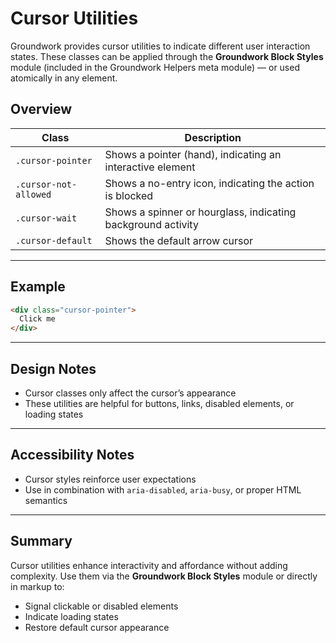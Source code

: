
# Cursor Utilities

Groundwork provides cursor utilities to indicate different user interaction states. These classes can be applied through the **Groundwork Block Styles** module (included in the Groundwork Helpers meta module) — or used atomically in any element.

## Overview

| Class                   | Description                                                  |
| ----------------------- | ------------------------------------------------------------ |
| `.cursor-pointer`     | Shows a pointer (hand), indicating an interactive element    |
| `.cursor-not-allowed` | Shows a no-entry icon, indicating the action is blocked      |
| `.cursor-wait`        | Shows a spinner or hourglass, indicating background activity |
| `.cursor-default`     | Shows the default arrow cursor                               |

---

## Example

```html
<div class="cursor-pointer">
  Click me
</div>
```

---

## Design Notes

* Cursor classes only affect the cursor’s appearance
* These utilities are helpful for buttons, links, disabled elements, or loading states

---

## Accessibility Notes

* Cursor styles reinforce user expectations
* Use in combination with `aria-disabled`, `aria-busy`, or proper HTML semantics

---

## Summary

Cursor utilities enhance interactivity and affordance without adding complexity. Use them via the **Groundwork Block Styles** module or directly in markup to:

* Signal clickable or disabled elements
* Indicate loading states
* Restore default cursor appearance
